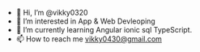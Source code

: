 - 👋 Hi, I’m @vikky0320
- 👀 I’m interested in App & Web Devleoping
- 🌱 I’m currently learning Angular ionic sql TypeScript.
- 📫 How to reach me vikky0430@gmail.com

<!---
vikky0320/vikky0320 is a ✨ special ✨ repository because its `README.md` (this file) appears on your GitHub profile.
You can click the Preview link to take a look at your changes.
--->
